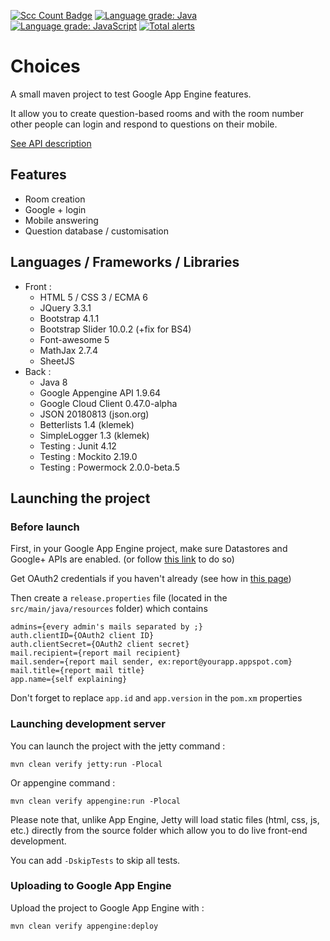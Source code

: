[![Scc Count Badge](https://sloc.xyz/github/klemek/choices/?category=code)](https://github.com/boyter/scc/#badges-beta)
[![Language grade: Java](https://img.shields.io/lgtm/grade/java/g/Klemek/Choices.svg?logo=lgtm&logoWidth=18)](https://lgtm.com/projects/g/Klemek/Choices/context:java)
[![Language grade: JavaScript](https://img.shields.io/lgtm/grade/javascript/g/Klemek/Choices.svg?logo=lgtm&logoWidth=18)](https://lgtm.com/projects/g/Klemek/Choices/context:javascript)
[![Total alerts](https://img.shields.io/lgtm/alerts/g/Klemek/Choices.svg?logo=lgtm&logoWidth=18)](https://lgtm.com/projects/g/Klemek/Choices/alerts/)

# Choices

A small maven project to test Google App Engine features.

It allow you to create question-based rooms and with the room number other people can login and respond to questions on their mobile.

[See API description](API.md)

## Features
* Room creation
* Google + login
* Mobile answering
* Question database / customisation

## Languages / Frameworks / Libraries

* Front :
  * HTML 5 / CSS 3 / ECMA 6
  * JQuery 3.3.1
  * Bootstrap 4.1.1
  * Bootstrap Slider 10.0.2 (+fix for BS4)
  * Font-awesome 5
  * MathJax 2.7.4
  * SheetJS
* Back :
  * Java 8
  * Google Appengine API 1.9.64
  * Google Cloud Client 0.47.0-alpha
  * JSON 20180813 (json.org)
  * Betterlists 1.4 (klemek)
  * SimpleLogger 1.3 (klemek)
  * Testing : Junit 4.12
  * Testing : Mockito 2.19.0
  * Testing : Powermock 2.0.0-beta.5

## Launching the project

### Before launch

First, in your Google App Engine project, make sure Datastores and Google+ APIs are enabled.
(or follow [this link](https://console.cloud.google.com/flows/enableapi?apiid=datastore.googleapis.com,datastore,plus) to do so)

Get OAuth2 credentials if you haven't already (see how in [this page](https://cloud.google.com/java/getting-started/authenticate-users))

Then create a `release.properties` file (located in the `src/main/java/resources` folder) which contains
```
admins={every admin's mails separated by ;}
auth.clientID={OAuth2 client ID}
auth.clientSecret={OAuth2 client secret}
mail.recipient={report mail recipient}
mail.sender={report mail sender, ex:report@yourapp.appspot.com}
mail.title={report mail title}
app.name={self explaining}
```

Don't forget to replace `app.id` and `app.version` in the `pom.xm` properties

### Launching development server

You can launch the project with the jetty command :

```mvn clean verify jetty:run -Plocal```

Or appengine command :

```mvn clean verify appengine:run -Plocal```

Please note that, unlike App Engine, Jetty will load static files (html, css, js, etc.) directly from the source folder which allow you to do live front-end development.

You can add `-DskipTests` to skip all tests.

### Uploading to Google App Engine

Upload the project to Google App Engine with :

```mvn clean verify appengine:deploy```
